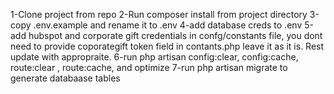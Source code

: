 <!-- Instructions -->
1-Clone project from repo
2-Run composer install from project directory
3-copy .env.example and rename it to .env
4-add database creds to .env
5-add hubspot and corporate gift credentials in confg/constants file, you dont need to provide coporategift token field in contants.php leave it as it is. Rest update with appropraite.
6-run 
php artisan config:clear, config:cache, route:clear , route:cache, and optimize
7-run php artisan migrate to generate databaase tables
